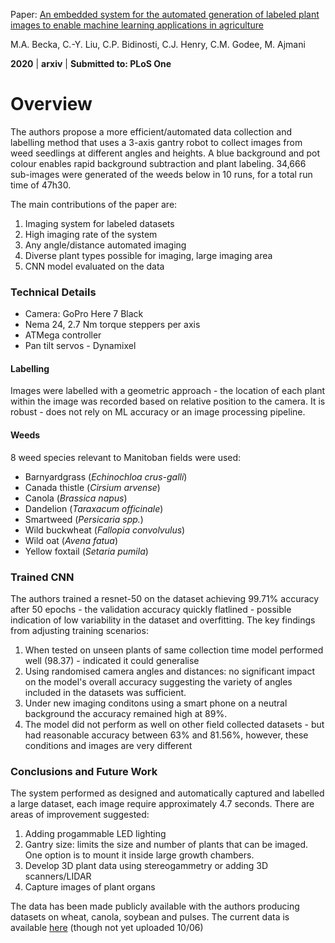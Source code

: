 Paper: [An embedded system for the automated generation of labeled plant images to enable machine learning applications in agriculture](https://arxiv.org/pdf/2006.01228.pdf)

M.A. Becka, C.-Y. Liu, C.P. Bidinosti, C.J. Henry, C.M. Godee, M. Ajmani

**2020** | **arxiv** | **Submitted to: PLoS One**

# Overview

The authors propose a more efficient/automated data collection and labelling method that uses a 3-axis gantry robot to collect images from weed seedlings at different angles and heights. A blue background and pot colour enables rapid background subtraction and plant labeling. 34,666 sub-images were generated of the weeds below in 10 runs, for a total run time of 47h30.

The main contributions of the paper are:

1. Imaging system for labeled datasets
2. High imaging rate of the system
3. Any angle/distance automated imaging
4. Diverse plant types possible for imaging, large imaging area
5. CNN model evaluated on the data

### Technical Details

* Camera: GoPro Here 7 Black
* Nema 24, 2.7 Nm torque steppers per axis
* ATMega controller
* Pan tilt servos - Dynamixel

#### Labelling

Images were labelled with a geometric approach - the location of each plant within the image was recorded based on relative position to the camera. It is robust - does not rely on ML accuracy or an image processing pipeline.

#### Weeds

8 weed species relevant to Manitoban fields were used:

* Barnyardgrass (*Echinochloa crus-galli*)
* Canada thistle (*Cirsium arvense*)
* Canola (*Brassica napus*)
* Dandelion (*Taraxacum officinale*)
* Smartweed (*Persicaria spp.*)
* Wild buckwheat (*Fallopia convolvulus*)
* Wild oat (*Avena fatua*)
* Yellow foxtail (*Setaria pumila*)

### Trained CNN

The authors trained a resnet-50 on the dataset achieving 99.71% accuracy after 50 epochs - the validation accuracy quickly flatlined - possible indication of low variability in the dataset and overfitting. The key findings from adjusting training scenarios:

1.  When tested on unseen plants of same collection time model performed well (98.37) - indicated it could generalise
2. Using randomised camera angles and distances: no significant impact on the model's overall accuracy suggesting the variety of angles included in the datasets was sufficient.
3. Under new imaging conditons using a smart phone on a neutral background the accuracy remained high at 89%.
4. The model did not perform as well on other field collected datasets - but had reasonable accuracy between 63% and 81.56%, however, these conditions and images are very different

### Conclusions and Future Work

The system performed as designed and automatically captured and labelled a large dataset, each image require approximately 4.7 seconds. There are areas of improvement suggested:

1. Adding progammable LED lighting
2. Gantry size: limits the size and number of plants that can be imaged. One option is to mount it inside large growth chambers.
3. Develop 3D plant data using stereogammetry or adding 3D scanners/LIDAR
4. Capture images of plant organs

The data has been made publicly available with the authors producing datasets on wheat, canola, soybean and pulses. The current data is available [here](https://doi.org/10.5061/dryad.gtht76hhz) (though not yet uploaded 10/06)

